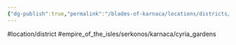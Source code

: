 ```yaml
---
{"dg-publish":true,"permalink":"/blades-of-karnaca/locations/districts/cyria-gardens/"}
---
```


#location/district  #empire_of_the_isles/serkonos/karnaca/cyria_gardens